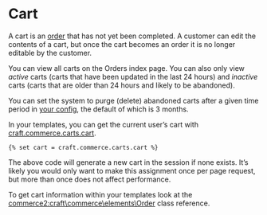 # Cart

A cart is an [order](orders.md) that has not yet been completed. A customer can edit the contents of a cart, but once the cart becomes an order it is no longer editable by the customer.

You can view all carts on the Orders index page. You can also only view _active_ carts (carts that have been updated in the last 24 hours) and _inactive_ carts (carts that are older than 24 hours and likely to be abandoned).

You can set the system to purge (delete) abandoned carts after a given time period in [your config](configuration.md), the default of which is 3 months.

In your templates, you can get the current user’s cart with [craft.commerce.carts.cart](craft-commerce-carts-cart.md).

```twig
{% set cart = craft.commerce.carts.cart %}
```

The above code will generate a new cart in the session if none exists. It’s likely you would only
want to make this assignment once per page request, but more than once does not affect performance.

To get cart information within your templates look at the <commerce2:craft\commerce\elements\Order> class reference.
